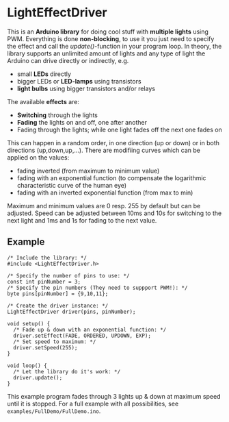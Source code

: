 # LightEffectDriver
This is an **Arduino library** for doing cool stuff with **multiple lights** using PWM. Everything is done **non-blocking**,
to use it you just need to specify the effect and call the *update()*-function in your program loop. In theory, the library
supports an unlimited amount of lights and any type of light the Arduino can drive directly or indirectly, e.g.
* small **LEDs** directly
* bigger LEDs or **LED-lamps** using transistors
* **light bulbs** using bigger transistors and/or relays

The available **effects** are:
* **Switching** through the lights
* **Fading** the lights on and off, one after another
* Fading through the lights; while one light fades off the next one fades on

This can happen in a random order, in one direction (up or down) or in both directions (up,down,up,...). There are
modifiing curves which can be applied on the values:
* fading inverted (from maximum to minimum value)
* fading with an exponential function (to compensate the logarithmic characteristic curve of the human eye)
* fading with an inverted exponential function (from max to min)

Maximum and minimum values are 0 resp. 255 by default but can be adjusted. Speed can be adjusted between 10ms and 10s for
switching to the next light and 1ms and 1s for fading to the next value.

## Example
```arduino
/* Include the library: */
#include <LightEffectDriver.h>

/* Specify the number of pins to use: */
const int pinNumber = 3;
/* Specify the pin numbers (They need to suppport PWM!): */
byte pins[pinNumber] = {9,10,11};

/* Create the driver instance: */
LightEffectDriver driver(pins, pinNumber);

void setup() {
  /* Fade up & down with an exponential function: */
  driver.setEffect(FADE, ORDERED, UPDOWN, EXP);
  /* Set speed to maximum: */
  driver.setSpeed(255);
}

void loop() {
  /* Let the library do it's work: */
  driver.update();
}
```
This example program fades through 3 lights up & down at maximum speed until it is stopped. For a full example with all possibilities, see `examples/FullDemo/FullDemo.ino`.
